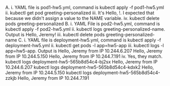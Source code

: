 A.
    i.   YAML file is pod1-hw5.yml, command is kubectl apply -f pod1-hw5.yml
    ii.  kubectl get pod greeting-personalized
    iii. It's Hello, !. I expected that because we didn't assign a value to the NAME variable.
    iv.	 kubectl delete pods greeting-personalized
B.
    i.   YAML File is pod2-hw5.yml, command is kubectl apply -f pod2-hw5.yml
    ii.	 kubectl logs greeting-personalized-name. Output is Hello, Jeremy!
    iii. kubectl delete pods greeting-personalized-name
C. 
    i.   YAML file is deployment-hw5.yml, command is kubectl apply -f deployment-hw5.yml
    ii.  kubectl get pods -l app=hw5-app
    iii. kubectl logs -l app=hw5-app. Output is 
             Hello, Jeremy from IP 10.244.6.207
             Hello, Jeremy from IP 10.244.5.150
             Hello, Jeremy from IP 10.244.7.191
    iv.  Yes, they match.
             kubectl logs deployment-hw5-565b8d54c4-bj2sx
             Hello, Jeremy from IP 10.244.6.207
             kubectl logs deployment-hw5-565b8d54c4-kdxk2
             Hello, Jeremy from IP 10.244.5.150
             kubectl logs deployment-hw5-565b8d54c4-zzkjb
             Hello, Jeremy from IP 10.244.7.191

